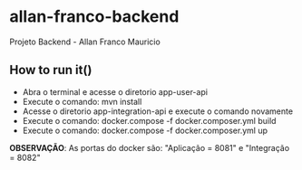 # allan-franco-backend
Projeto Backend - Allan Franco Mauricio

## How to run it()
- Abra o terminal e acesse o diretorio app-user-api
- Execute o comando: mvn install
- Acesse o diretorio app-integration-api e execute o comando novamente
- Execute o comando: docker.compose -f docker.composer.yml build
- Execute o comando: docker.compose -f docker.composer.yml up

**OBSERVAÇÃO**: As portas do docker são: "Aplicação = 8081" e "Integração = 8082"